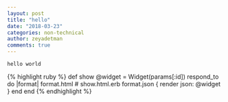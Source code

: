 ```yaml
---
layout: post
title: "hello"
date: "2018-03-23"
categories: non-technical
author: zeyadetman
comments: true
---
```


`hello world`

{% highlight ruby %}
def show
@widget = Widget(params[:id])
respond_to do |format|
format.html # show.html.erb
format.json { render json: @widget }
end
end
{% endhighlight %}
